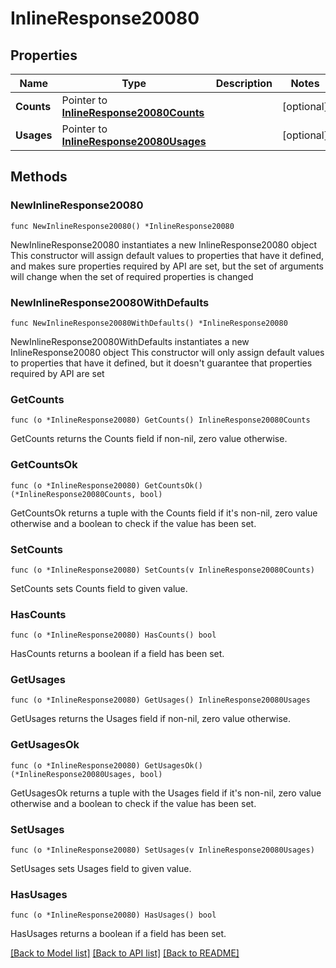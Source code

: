 # InlineResponse20080

## Properties

Name | Type | Description | Notes
------------ | ------------- | ------------- | -------------
**Counts** | Pointer to [**InlineResponse20080Counts**](InlineResponse20080Counts.md) |  | [optional] 
**Usages** | Pointer to [**InlineResponse20080Usages**](InlineResponse20080Usages.md) |  | [optional] 

## Methods

### NewInlineResponse20080

`func NewInlineResponse20080() *InlineResponse20080`

NewInlineResponse20080 instantiates a new InlineResponse20080 object
This constructor will assign default values to properties that have it defined,
and makes sure properties required by API are set, but the set of arguments
will change when the set of required properties is changed

### NewInlineResponse20080WithDefaults

`func NewInlineResponse20080WithDefaults() *InlineResponse20080`

NewInlineResponse20080WithDefaults instantiates a new InlineResponse20080 object
This constructor will only assign default values to properties that have it defined,
but it doesn't guarantee that properties required by API are set

### GetCounts

`func (o *InlineResponse20080) GetCounts() InlineResponse20080Counts`

GetCounts returns the Counts field if non-nil, zero value otherwise.

### GetCountsOk

`func (o *InlineResponse20080) GetCountsOk() (*InlineResponse20080Counts, bool)`

GetCountsOk returns a tuple with the Counts field if it's non-nil, zero value otherwise
and a boolean to check if the value has been set.

### SetCounts

`func (o *InlineResponse20080) SetCounts(v InlineResponse20080Counts)`

SetCounts sets Counts field to given value.

### HasCounts

`func (o *InlineResponse20080) HasCounts() bool`

HasCounts returns a boolean if a field has been set.

### GetUsages

`func (o *InlineResponse20080) GetUsages() InlineResponse20080Usages`

GetUsages returns the Usages field if non-nil, zero value otherwise.

### GetUsagesOk

`func (o *InlineResponse20080) GetUsagesOk() (*InlineResponse20080Usages, bool)`

GetUsagesOk returns a tuple with the Usages field if it's non-nil, zero value otherwise
and a boolean to check if the value has been set.

### SetUsages

`func (o *InlineResponse20080) SetUsages(v InlineResponse20080Usages)`

SetUsages sets Usages field to given value.

### HasUsages

`func (o *InlineResponse20080) HasUsages() bool`

HasUsages returns a boolean if a field has been set.


[[Back to Model list]](../README.md#documentation-for-models) [[Back to API list]](../README.md#documentation-for-api-endpoints) [[Back to README]](../README.md)


